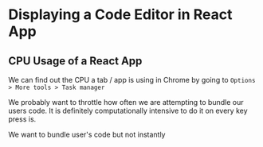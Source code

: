 # Displaying a Code Editor in React App

## CPU Usage of a React App

We can find out the CPU a tab / app is using in Chrome by going to `Options > More tools > Task manager`

We probably want to throttle how often we are attempting to bundle our users code. It is definitely computationally intensive to do it on every key press is.

We want to bundle user's code but not instantly
